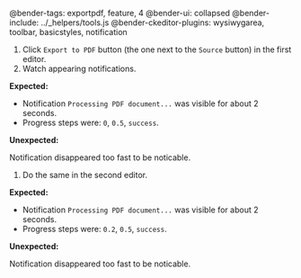 @bender-tags: exportpdf, feature, 4
@bender-ui: collapsed
@bender-include: ../_helpers/tools.js
@bender-ckeditor-plugins: wysiwygarea, toolbar, basicstyles, notification

1. Click `Export to PDF` button (the one next to the `Source` button) in the first editor.
1. Watch appearing notifications.

  **Expected:**

  * Notification `Processing PDF document...` was visible for about 2 seconds.
  * Progress steps were: `0`, `0.5`, `success`.

  **Unexpected:**

  Notification disappeared too fast to be noticable.

1. Do the same in the second editor.

  **Expected:**

  * Notification `Processing PDF document...` was visible for about 2 seconds.
  * Progress steps were: `0.2`, `0.5`, `success`.

  **Unexpected:**

  Notification disappeared too fast to be noticable.
